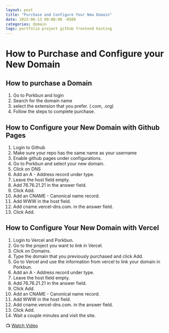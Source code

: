 ```yaml
---
layout: post
title: "Purchase and Configure Your New Domain"
date: 2023-06-13 09:00:00 -0500
categories: domain
tags: portfolio project github frontend hosting
---
```


# How to Purchase and Configure your New Domain

## How to purchase a Domain

1. Go to Porkbun and login
2. Search for the domain name
3. select the extension that you prefer. (.com, .org)
4. Follow the steps to complete purchase.

## How to Configure your New Domain with Github Pages

1. Login to Github
2. Make sure your repo has the same name as your username
3. Enable github pages under configurations.
4. Go to Porkbun and select your new domain.
5. Click on DNS
6. Add an A - Address record under type.
7. Leave the host field empty.
8. Add 76.76.21.21 in the answer field.
9. Click Add.
10. Add an CNAME - Canonical name record.
11. Add WWW in the host field.
12. Add cname.vercel-dns.com. in the answer field.
13. Click Add.

## How to Configure Your New Domain with Vercel

1. Login to Vercel and Porkbun.
2. Go to the project you want to link in Vercel.
3. Click on Domains.
4. Type the domain that you previously purchased and click Add.
5. Go to Vercel and use the information from vercel to link your domain in Porkbun.
6. Add an A - Address record under type.
7. Leave the host field empty.
8. Add 76.76.21.21 in the answer field.
9. Click Add.
10. Add an CNAME - Canonical name record.
11. Add WWW in the host field.
12. Add cname.vercel-dns.com. in the answer field.
13. Click Add.
14. Wait a couple minutes and visit the site.

📺 [Watch Video](https://www.youtube.com/watch?v=W3jKJ3V_4V4)
